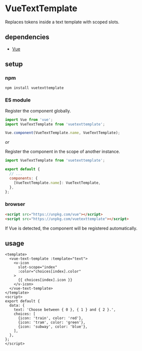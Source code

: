 # VueTextTemplate

Replaces tokens inside a text template with scoped slots.

## dependencies

- [Vue](https://github.com/vuejs/vue)

## setup

### npm

```shell
npm install vuetexttemplate
```

### ES module

Register the component globally.

```javascript
import Vue from 'vue';
import VueTextTemplate from 'vuetexttemplate';

Vue.component(VueTextTemplate.name, VueTextTemplate);
```

*or*

Register the component in the scope of another instance.

```javascript
import VueTextTemplate from 'vuetexttemplate';

export default {
  // ...
  components: {
    [VueTextTemplate.name]: VueTextTemplate,
  },
};
```

### browser

```html
<script src="https://unpkg.com/vue"></script>
<script src="https://unpkg.com/vuetexttemplate"></script>
```

If Vue is detected, the component will be registered automatically.

## usage

```vue
<template>
  <vue-text-template :template="text">
    <v-icon
      slot-scope="index"
      :color="choices[index].color"
    >
      {{ choices[index].icon }}
    </v-icon>
  </vue-text-template>
</template>
<script>
export default {
  data: {
    text: 'Choose between { 0 }, { 1 } and { 2 }.',
    choices: [
      {icon: 'train', color: 'red'},
      {icon: 'tram', color: 'green'},
      {icon: 'subway', color: 'blue'},
    ],
  },
};
</script>
```
